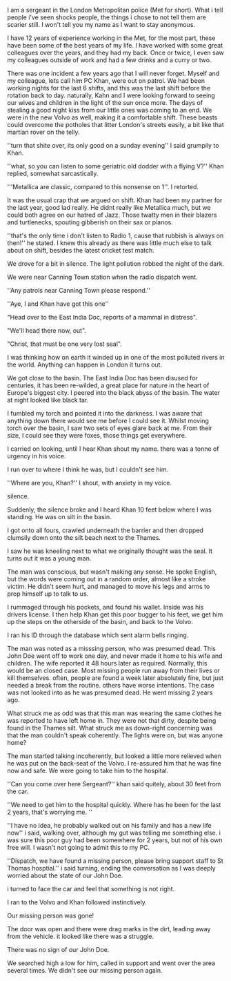 I am a sergeant in the London Metropolitan police (Met for short). What i tell people i've seen shocks people, the things i chose to not tell them are scarier still. I won't tell you my name as I want to stay anonymous. 

I have 12 years of experience working in the Met, for the most part, these have been some of the best years of my life. I have worked with some great colleagues over the years, and they had my back. Once or twice, I even saw my colleagues outside of work and had a few drinks and a curry or two.

There was one incident a few years ago that I will never forget. Myself and my colleague, lets call him PC Khan, were out on patrol. We had been working nights for the last 6 shifts, and this was the last shift before the rotation back to day. naturally, Kahn and I were looking forward to seeing our wives and children in the light of the sun once more. The days of stealing a good night kiss from our little ones was coming to an end. We were in the new Volvo as well, making it a comfortable shift. These beasts could overcome the potholes that litter London's streets easily, a bit like that martian rover on the telly. 

''turn that shite over, its only good on a sunday evening'' I said grumpily to Khan. 

''what, so you can listen to some geriatric old dodder with a flying V?'' Khan replied, somewhat sarcastically.

'''Metallica are classic, compared to this nonsense on 1''. I retorted. 

It was the usual crap that we argued on shift. Khan had been my partner for the last year, good lad really. He didnt really like Metallica much, but we could both agree  on our hatred of Jazz. Those twatty men in their blazers and turtlenecks, spouting gibberish on their sax or pianos. 

''that's the only time i don't listen to Radio 1, cause that rubbish is always on then!'' he stated. I knew this already as there was little much else to talk about on shift, besides the latest cricket test match. 

We drove for a bit in silence. The light pollution robbed the night of the dark. 

We were near Canning Town station when the radio dispatch went. 

''Any patrols near Canning Town please respond.''

''Aye, I and Khan have got this one''

"Head over to the East India Doc, reports of a mammal in distress".

"We'll head there now, out".

"Christ, that must be one very lost seal".

I was thinking how on earth it winded up in one of the most polluted rivers in the world. Anything can happen in London it turns out.

We got close to the basin. The East India Doc has been disused for centuries, it has been re-wilded, a great place for nature in the heart of Europe's biggest city. I peered into the black abyss of the basin. The water at night looked like black tar.

I fumbled my torch and pointed it into the darkness. I was aware that anything down there would see me before I could  see it. Whilst moving torch over the basin, I saw two sets of eyes glare back at me. From their size, I could see they were foxes, those things get everywhere.

I carried on looking, until I hear Khan shout my name. there was a tonne of urgency in his voice.

I run over to where I think he was, but I couldn't see him.

''Where are you, Khan?'' I shout, with anxiety in my voice. 

silence.

Suddenly, the silence broke and I heard Khan 10 feet below where I was standing. He was on silt in the basin.

I got onto all fours, crawled underneath the barrier and then dropped clumsily down onto the silt beach next to the Thames. 

I saw he was kneeling next to what we originally thought was the seal. It turns out it was a young man. 

The man was conscious, but wasn't making any sense. He spoke English, but the words were coming out in a random order, almost like a stroke victim. He didn't seem hurt, and managed to move his legs and arms to prop himself up to talk to us.

I rummaged through his pockets, and found his wallet. Inside was his drivers license. I then help Khan get this poor bugger to his feet, we get him up the steps on the otherside of the basin, and back to the Volvo. 

I ran his ID through the database which sent alarm bells ringing.

The man was noted as a misssing person, who was presumed dead. This John Doe went off to work one day, and never made it home to his wife and children. The wife reported it 48 hours later as required. Normally, this would be an closed case. Most missing people run away from their lives or kill themselves. often, people are found a week later absolutely fine, but just needed a break from the routine. others have worse intentions. The case was not looked into as he was presumed dead. He went missing 2 years ago.


 What struck me as odd was that this man was wearing the same clothes he was reported to have left home in. They were not that dirty, despite being found in the Thames silt. What struck me as down-right concerning was that the man couldn't speak coherently. The lights were on, but was anyone home? 

The man started talking incoherently, but looked a little more relieved when he was put on the back-seat of the Volvo. I re-assured him that he was fine now and safe. We were going to take him to the hospital.

''Can you come over here Sergeant?'' khan said quitely, about 30 feet from the car. 

''We need to get him to the hospital quickly. Where has he been for the last 2 years, that's worrying me. ''

''I have no idea, he probably walked out on his family and has a new life now'' i said, walking over, although my gut was telling me something else. i was sure this poor guy had been somewhere for 2 years, but not of his own free will. I wasn't not going to admit this to my PC.

''Dispatch, we have found a missing person, please bring support staff to St Thomas hosptial.'' i said turning, ending the conversation as I was deeply worried about the state of our John Doe. 

i turned to face the car and feel that something is not right. 

I ran to the Volvo and Khan followed instinctively. 

Our missing person was gone!

The door was open and there were drag marks in the dirt, leading away from the vehicle. it looked like there was a struggle. 

There was no sign of our John Doe. 

We searched high a low for him, called in support and went over the area several times. We didn't see our missing person  again.